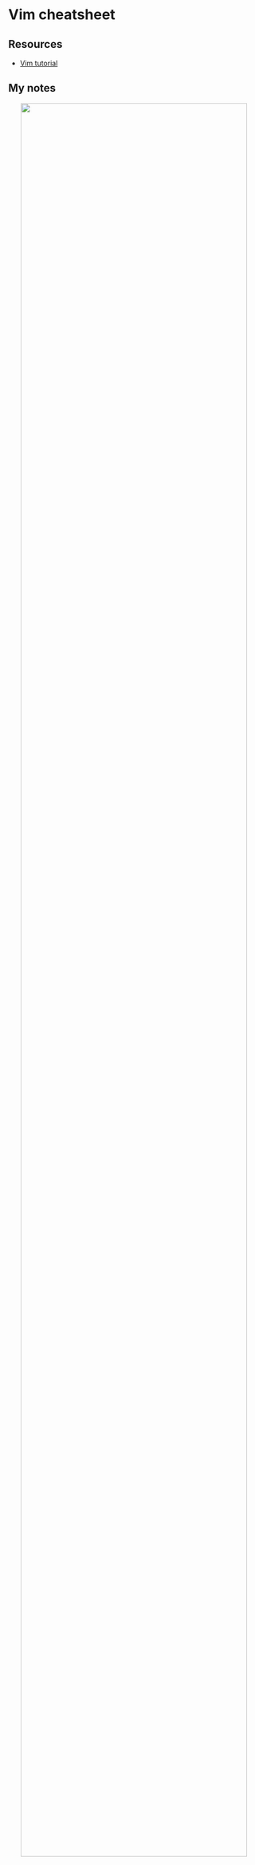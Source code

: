 # Vim cheatsheet

## Resources
- [Vim tutorial](https://www.youtube.com/watch?v=IiwGbcd8S7I&t=654s&ab_channel=BenAwad)

## My notes

<p align="center">
<img src="../images/vim-1.png" width="95%">
</p>